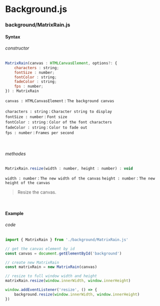 # Background.js

### background/MatrixRain.js

#### Syntax

###### constructor

```js
MatrixRain(canvas : HTMLCanvasElement, options?: {
    characters : string;
    fontSize : number;
    fontColor : string;
    fadeColor : string;
    fps : number;
}) : MatrixRain
```
`canvas : HTMLCanvasElement` : `The background canvas`
<br>
<br>
`characters : string`        : `Character string to display`
<br>
`fontSize : number`          : `Font size`
<br>
`fontColor : string`         : `Color of the font characters`
<br>
`fadeColor : string`         : `Color to fade out`
<br>
`fps : number`               : `Frames per second`

<br>

###### methodes

```js
MatrixRain.resize(width : number, height : number) : void
```
`width : number`  : `The new width of the canvas`
`height : number` : `The new height of the canvas`
> Resize the canvas.

<br>

#### Example

###### code

```js
import { MatrixRain } from './background/MatrixRain.js'

// get the canvas element by id
const canvas = document.getElementById('background')

// create new MatrixRain
const matrixRain = new MatrixRain(canvas)

// resize to full window width and height
matrixRain.resize(window.innerWidth, window.innerHeight)

window.addEventListener('resize', () => {
    background.resize(window.innerWidth, window.innerHeight)
})

```
